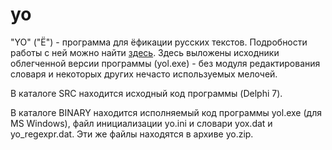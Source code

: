 # yo

"YO" ("Ё") - программа для ёфикации русских текстов. Подробности работы с ней можно найти [здесь](http://vgiv.narod.ru/yo/yo.html). Здесь выложены исходники облегченной версии программы (yol.exe) - без модуля редактирования словаря и некоторых других нечасто используемых мелочей.

В каталоге SRC находится исходный код программы (Delphi 7).

В каталоге BINARY находится исполняемый код программы yol.exe (для MS Windows), файл инициализации yo.ini и словари yox.dat и yo_regexpr.dat. Эти же файлы находятся в архиве yo.zip.
